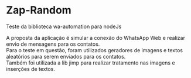 # Zap-Random
Teste da biblioteca wa-automation para nodeJs

A proposta da aplicação é simular a conexão do WhatsApp Web e realizar envio de mensagens para os contatos.<br>
Para o teste em questão, foram utilizados geradores de imagens e textos aleatórios para serem enviados para os contatos. <br>
Também foi utilizada a lib jimp para realizar tratamento nas imagens e inserções de textos.
